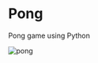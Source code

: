 # Pong
Pong game using Python

![pong](https://github.com/Daman2461/Pong/assets/142651012/94a2d28d-3e8a-4a60-8aee-80c293de1f0c)
